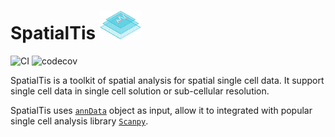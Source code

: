 # SpatialTis <img src="docs/source/src/favicon.png" style="zoom:20%;" />
![CI](https://github.com/Mr-Milk/SpatialTis/workflows/CI/badge.svg) ![codecov](https://codecov.io/gh/Mr-Milk/SpatialTis/branch/master/graph/badge.svg?token=DYNZ45IPSQ)

SpatialTis is a toolkit of spatial analysis for spatial single cell data. It support single cell data in single cell solution or sub-cellular resolution.

SpatialTis uses [`annData`](https://icb-anndata.readthedocs-hosted.com/en/stable/#) object as input, allow it to integrated with popular single cell analysis library [`Scanpy`](https://scanpy.readthedocs.io/en/latest/index.html).

